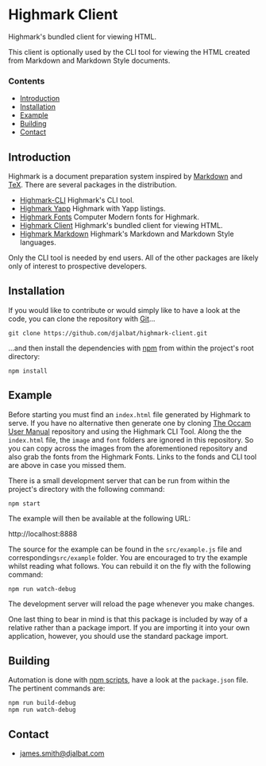# Highmark Client

Highmark's bundled client for viewing HTML.

This client is optionally used by the CLI tool for viewing the HTML created from Markdown and Markdown Style documents.

### Contents

- [Introduction](#introduction)
- [Installation](#installation)
- [Example](#example)
- [Building](#buidling)
- [Contact](#contact)

## Introduction

Highmark is a document preparation system inspired by [Markdown](https://en.wikipedia.org/wiki/Markdown) and [TeX](https://en.wikipedia.org/wiki/TeX).
There are several packages in the distribution.

- [Highmark-CLI](https://github.com/djalbat/highmark-cli) Highmark's CLI tool.
- [Highmark Yapp](https://github.com/djalbat/highmark-yapp) Highmark with Yapp listings.
- [Highmark Fonts](https://github.com/djalbat/highmark-fonts) Computer Modern fonts for Highmark.
- [Highmark Client](https://github.com/djalbat/highmark-client) Highmark's bundled client for viewing HTML.
- [Highmark Markdown](https://github.com/djalbat/highmark-markdown) Highmark's Markdown and Markdown Style languages.

Only the CLI tool is needed by end users.
All of the other packages are likely only of interest to prospective developers.

## Installation

If you would like to contribute or would simply like to have a look at the code, you can clone the repository with [Git](https://git-scm.com/)...

    git clone https://github.com/djalbat/highmark-client.git

...and then install the dependencies with [npm](https://www.npmjs.com/) from within the project's root directory:

    npm install

## Example

Before starting you must find an `index.html` file generated by Highmark to serve.
If you have no alternative then generate one by cloning [The Occam User Manual](https://github.com/djalbat/the-occam-user-manual) repository and using the Highmark CLI Tool.
Along the the `index.html` file, the `image` and `font` folders are ignored in this repository.
So you can copy across the images from the aforementioned repository and also grab the fonts from the Highmark Fonts.
Links to the fonds and CLI tool are above in case you missed them.

There is a small development server that can be run from within the project's directory with the following command:

    npm start

The example will then be available at the following URL:

http://localhost:8888

The source for the example can be found in the `src/example.js` file and corresponding`src/example` folder. You are encouraged to try the example whilst reading what follows. You can rebuild it on the fly with the following command:

    npm run watch-debug

The development server will reload the page whenever you make changes.

One last thing to bear in mind is that this package is included by way of a relative rather than a package import. If you are importing it into your own application, however, you should use the standard package import.

## Building

Automation is done with [npm scripts](https://docs.npmjs.com/misc/scripts), have a look at the `package.json` file. The pertinent commands are:

    npm run build-debug
    npm run watch-debug

## Contact

* james.smith@djalbat.com
